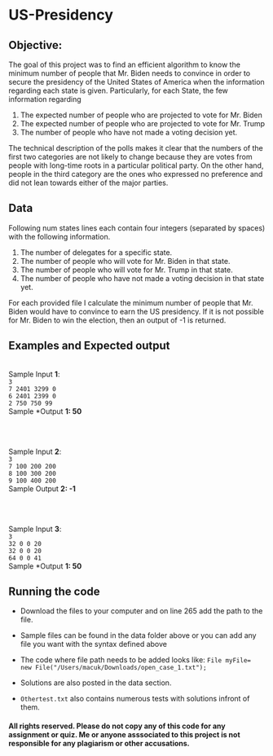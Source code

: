 # US-Presidency

## Objective:
The goal of this project was to find an  efficient algorithm to know the minimum number of people that Mr. Biden needs to convince in order to secure the presidency of the United States of America when the information regarding each state is given. Particularly, for each State, the few information regarding 
1. The expected number of people who are projected to vote for Mr. Biden
2. The expected number of people who are projected to vote for Mr. Trump
3. The number of people who have not made a voting decision yet.
 
The technical description of the polls makes it clear that the numbers of the first two categories are not likely to change because they are votes from people with long-time roots in a particular political party. On the other hand, people in the third category are the ones who expressed no preference and did not lean towards
either of the major parties.


## Data 
Following num states lines each contain four integers (separated by spaces) with the following information.
1. The number of delegates for a specific state.
2. The number of people who will vote for Mr. Biden in that state.
3. The number of people who will vote for Mr. Trump in that state.
4. The number of people who have not made a voting decision in that state yet.

For each provided file I calculate the minimum number of people that Mr. Biden would have to convince to earn the US presidency. If it is not possible for Mr. Biden to win the election, then an output of -1 is returned.

## Examples and Expected output
<br> Sample Input **1**:
<br> `3` 
<br> `7 2401 3299 0 `
<br> `6 2401 2399 0` 
<br> `2 750 750 99 `
<br> Sample *Output **1: 50**


<br>

<br>Sample Input **2**:
<br>`3`
<br>`7 100 200 200`
<br>`8 100 300 200`
<br>`9 100 400 200`
<br>Sample Output **2: -1**

<br>


<br> Sample Input **3**:
<br> `3` 
<br> `32 0 0 20 `
<br> `32 0 0 20` 
<br> `64 0 0 41 `
<br> Sample *Output **1: 50**

## Running the code

- Download the files to your computer and on line 265 add the path to the file. 
- Sample files can be found in the data folder above or you can add any file you want with the syntax defined above

- The code where file path needs to be added looks like: `File myFile= new File("/Users/macuk/Downloads/open_case_1.txt");`
- Solutions are also posted in the data section.
- `Othertest.txt` also contains numerous tests with solutions infront of them. 



#### All rights reserved. Please do not copy any of this code for any assignment or quiz. Me or anyone asssociated to this project is not responsible for any plagiarism or other accusations.
